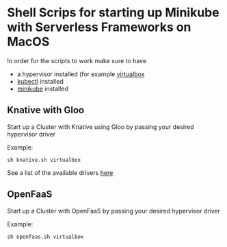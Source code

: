 # Shell Scrips for starting up Minikube with Serverless Frameworks on MacOS

In order for the scripts to work make sure to have 
- a hypervisor installed (for example [virtualbox](https://www.virtualbox.org/wiki/Downloads)
- [kubectl](https://kubernetes.io/docs/tasks/tools/install-kubectl/#install-kubectl-on-macos) installed
- [minikube](https://kubernetes.io/docs/tasks/tools/install-minikube/#install-minikube) installed

## Knative with Gloo

Start up a Cluster with Knative using Gloo by passing your desired hypervisor driver

Example:
```shell
sh knative.sh virtualbox
```

See a list of the available drivers [here](https://kubernetes.io/docs/setup/learning-environment/minikube/#specifying-the-vm-driver)

## OpenFaaS

Start up a Cluster with OpenFaaS by passing your desired hypervisor driver

Example:
```shell
sh openfaas.sh virtualbox
```
